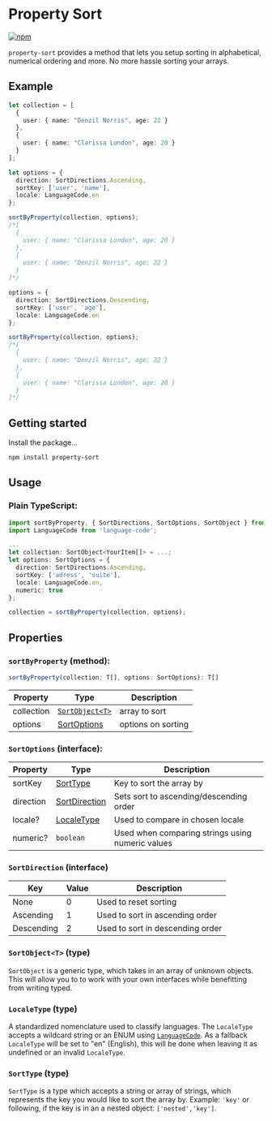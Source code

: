 # Property Sort
[![npm](https://img.shields.io/npm/v/property-sort.svg)](https://www.npmjs.com/package/property-sort)

`property-sort` provides a method that lets you setup sorting in alphabetical, numerical ordering and more. No more hassle sorting your arrays.


## Example

```TypeScript
let collection = [
  {
    user: { name: "Denzil Norris", age: 22 }
  },
  {
    user: { name: "Clarissa London", age: 20 }
  }
];

let options = {
  direction: SortDirections.Ascending,
  sortKey: ['user', 'name'],
  locale: LanguageCode.en
};

sortByProperty(collection, options);
/*[
  {
    user: { name: "Clarissa London", age: 20 }
  },
  {
    user: { name: "Denzil Norris", age: 22 }
  }
]*/

options = {
  direction: SortDirections.Descending,
  sortKey: ['user', 'age'],
  locale: LanguageCode.en
};

sortByProperty(collection, options);
/*[
  {
    user: { name: "Denzil Norris", age: 22 }
  },
  {
    user: { name: "Clarissa London", age: 20 }
  }
]*/
```

## Getting started

Install the package...

```bash
npm install property-sort
```

## Usage
### Plain TypeScript:
```TypeScript
import sortByProperty, { SortDirections, SortOptions, SortObject } from 'property-sort';
import LanguageCode from 'language-code';

...
let collection: SortObject<YourItem[]> = ...;
let options: SortOptions = {
  direction: SortDirections.Ascending,
  sortKey: ['adress', 'suite'],
  locale: LanguageCode.en,
  numeric: true
};

collection = sortByProperty(collection, options);
```

## Properties

### `sortByProperty` (method):
```TypeScript
sortByProperty(collection: T[], options: SortOptions): T[]
```
| Property    | Type                                                       | Description                                 |
| -----       | -----                                                      | -----                                       |
| collection  | [`SortObject<T>`](#sortobjectt-type)      | array to sort                               |
| options     | [SortOptions](#sortoptions-interface)                      | options on sorting                          |

### `SortOptions` (interface):
| Property    | Type                                        | Description                                      |
| -----       | -----                                       | -----                                            |
| sortKey     | [SortType](#sorttype-type)                  | Key to sort the array by                         |
| direction   | [SortDirection](#sortdirection-interface)   | Sets sort to ascending/descending order          |
| locale?     | [LocaleType](#localetype-type)              | Used to compare in chosen locale                 |
| numeric?    | `boolean`                                   | Used when comparing strings using numeric values |

### `SortDirection` (interface)
| Key         | Value                  | Description                                      |
| -----       | -----                  | -----                                            |
| None        | 0                      | Used to reset sorting                            |
| Ascending   | 1                      | Used to sort in ascending order                  |
| Descending  | 2                      | Used to sort in descending order                 |

### `SortObject<T>` (type)
`SortObject` is a generic type, which takes in an array of unknown objects. This will allow you to to work with your own interfaces while benefitting from writing typed.

### `LocaleType` (type)
A standardized nomenclature used to classify languages. The `LocaleType` accepts a wildcard string or an ENUM using [`LanguageCode`](https://github.com/AronssonFredrik/language-code). As a fallback `LocaleType` will be set to "en" (English), this will be done when leaving it as undefined or an invalid `LocaleType`.

### `SortType` (type)
`SortType` is a type which accepts a string or array of strings, which represents the key you would like to sort the array by. Example: `'key'` or following, if the key is in an a nested object: `['nested','key']`.

